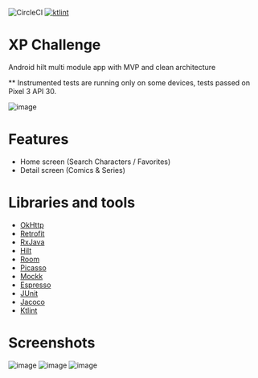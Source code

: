 ![CircleCI](https://circleci.com/gh/lucasmodesto/xpchallenge.svg?style=svg)
[![ktlint](https://img.shields.io/badge/code%20style-%E2%9D%A4-FF4081.svg)](https://ktlint.github.io/)

# XP Challenge
 Android hilt multi module app with MVP and clean architecture
 
 ** Instrumented tests are running only on some devices, tests passed on Pixel 3 API 30.
 
![image](https://user-images.githubusercontent.com/20991962/89653288-2c204980-d89d-11ea-92ea-57ad863cc296.png)
 
 # Features
- Home screen (Search Characters / Favorites)
- Detail screen (Comics & Series)

 # Libraries and tools
- [OkHttp](https://square.github.io/okhttp/)
- [Retrofit](https://square.github.io/retrofit/)
- [RxJava](https://github.com/ReactiveX/RxAndroid)
- [Hilt](https://developer.android.com/training/dependency-injection/hilt-android)
- [Room](https://developer.android.com/topic/libraries/architecture/room)
- [Picasso](https://github.com/square/picasso)
- [Mockk](https://mockk.io/)
- [Espresso](https://developer.android.com/training/testing/espresso)
- [JUnit](https://junit.org/junit5/)
- [Jacoco](https://github.com/jacoco/jacoco)
- [Ktlint](https://ktlint.github.io/)

# Screenshots

  ![image](https://user-images.githubusercontent.com/20991962/89229068-22ee5e80-d5b7-11ea-8ef6-446456048514.png)
  ![image](https://user-images.githubusercontent.com/20991962/89229100-33063e00-d5b7-11ea-8a88-865168ff51bb.png)
  ![image](https://user-images.githubusercontent.com/20991962/89229130-3ef20000-d5b7-11ea-8e0c-81606df51f3c.png)
  
